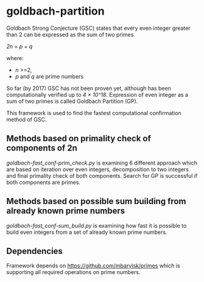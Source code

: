 # goldbach-partition

Goldbach Strong Conjecture (GSC) states that every even integer greater than 2 can be expressed as the sum of two primes.

_2n_ = _p_ + _q_

where:

  * _n_ >=2, 
  * _p_ and _q_ are prime numbers 

So far (by 2017) GSC has not been proven yet, although has been computationally verified up to _4 × 10^18_.
Expression of even integer as a sum of two primes is called Goldbach Partition (GP).

This framework is used to find the fastest computational confirmation method of GSC.
  
## Methods based on primality check of components of 2n

_goldbach-fast_conf-prim_check.py_ is examining 6 different approach which are based on iteration over even integers, decomposition to two integers and final primality check of both components.
Search for GP is successful if both components are primes.

## Methods based on possible sum building from already known prime numbers

_goldbach-fast_conf-sum_build.py_ is examining how fast it is possible to build even integers from a set of already known prime numbers.

## Dependencies

Framework depends on https://github.com/mbarylsk/primes which is supporting all required operations on prime numbers.
